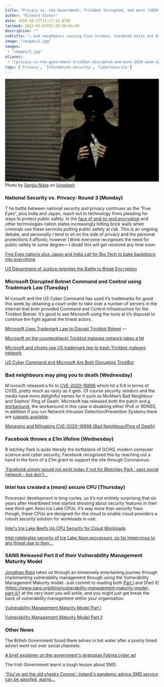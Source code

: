 ```yaml
---
title: "Privacy vs. the Government, Trickbot disrupted, and more (2020: Week 42)"
author: "Richard Slater"
date: 2020-10-17T11:17:13.878Z
lastmod: 2022-05-09T21:20:38+01:00
description: ""
subtitle: "… bad neighbours causing blue screens, Facebook bales out Bletchley Park, Intel creates secure CPUs for the cloud and SANS talks…"
image: "images/1.jpg" 
images:
 - "images/1.jpg"
aliases:
 - "/privacy-vs-the-government-trickbot-disrupted-and-more-2020-week-42-47264c01a2c8"
tags: ['Privacy', 'Information Security', 'Cybersecurity']
---
```


![image](images/1.jpg)
Photo by [Sergiu Nista](https://unsplash.com/@sergiunista?utm_source=medium&amp;utm_medium=referral) on [Unsplash](https://unsplash.com?utm_source=medium&amp;utm_medium=referral)

### National Security vs. Privacy: Round 3 (Monday)

T
he battle between national security and privacy continues as the “Five Eyes”, plus India and Japan, reach out to technology firms pleading for ways to protect public safety. In the [face of end-to-end encryption](https://www.theregister.com/2020/10/15/zoom_end_to_end_security/) and other technologies nation states increasingly hitting brick walls when criminals use these services putting public safety at risk. This is an ongoing debate, and personally I tend to sit on the side of privacy and the personal protections it affords; however I think everyone recognises the need for public safety to some degree — I doubt this will get resolved any time soon.

[Five Eyes nations plus Japan and India call for Big Tech to bake backdoors into everything](https://www.theregister.com/2020/10/11/international_statementon_end_to_end_encryption_and_public_safety/)

[US Department of Justice reignites the Battle to Break Encryption](https://nakedsecurity.sophos.com/2020/10/16/us-department-of-justice-reignites-the-battle-to-break-encryption/)
### Microsoft Disrupted Botnet Command and Control using Trademark Law (Tuesday)

M
icrosoft and the US Cyber Command has used it’s trademarks for good this week by obtaining a court order to take over a number of servers in the internet that both provided Command and Control Infrastructure for the Trickbot Botnet. It’s good to see Microsoft using the tools at it’s disposal to continue the fight against the threat actors.

[Microsoft Uses Trademark Law to Disrupt Trickbot Botnet](https://krebsonsecurity.com/2020/10/microsoft-uses-copyright-law-to-disrupt-trickbot-botnet/) —

[Microsoft on the counter­attack! Trickbot malware network takes a hit](https://nakedsecurity.sophos.com/2020/10/12/microsoft-on-the-counterattack-trickbot-malware-network-takes-a-hit/)

[Microsoft and chums use US trademark law to trash Trickbot malware network](https://www.theregister.com/2020/10/12/trickbot_c2_takedown_microsoft/)

[US Cyber Command and Microsoft Are Both Disrupting TrickBot](https://www.schneier.com/blog/archives/2020/10/us-cyber-command-and-microsoft-are-both-disrupting-trickbot.html)
### Bad neighbours may ping you to death (Wednesday)

M
icrosoft released a fix to [CVE-2020–16898](https://portal.msrc.microsoft.com/en-US/security-guidance/advisory/CVE-2020-16898) which hit a 9.8 in terms of CVSS, pretty much as nasty as it gets. Of course security vendors and the media have more delightful names for it such as McAfee’s Bad Neighbour and Sophos’ Ping of Death. Microsoft has released both the patch and [a workaround](https://portal.msrc.microsoft.com/en-US/security-guidance/advisory/CVE-2020-16898), the workaround in this case is disabling either IPv6 or RDNSS, in addition if you run Network Intrusion Detection/Prevention Systems there are [rulesets available](https://github.com/advanced-threat-research/CVE-2020-16898).

[Managing and Mitigating CVE-2020–16898 (Bad Neighbour/Ping of Death)](https://medium.com/@richardslaterinthecloud/managing-and-mitigating-cve-2020-16898-bad-neighbour-ping-of-death-4a42a7fb30d0)

### Facebook throws a £1m lifeline (Wednesday)

B
letchley Park is quite literally the birthplace of GCHQ, modern computer science and cyber security; Facebook recognised this by reaching out a hand in the form of a £1m grant to support the site through Coronavirus:

[&#39;Facebook simply would not exist today if not for Bletchley Park,&#39; says social network - but don&#39;t…](https://www.theregister.com/2020/10/14/facebook_bletchley_park/)

### Intel has created a (more) secure CPU (Thursday)

Processor development is long cycles, so it’s not entirely surprising that six years after Heartbleed Intel started shouting about security features in their new third-gen Xeon Ice Lake CPUs. It’s way more than security fixes though, these CPUs are designed-for-the cloud to enable cloud providers a robust security solution for workloads in-use.

[Intel&#39;s Ice Lake Beefs Up CPU Security for Cloud Workloads](https://www.darkreading.com/cloud/intels-ice-lake-beefs-up-cpu-security-for-cloud-workloads/d/d-id/1339180?_mc=rss_x_drr_edt_aud_dr_x_x-rss-simple)

[Intel celebrates security of Ice Lake Xeon processors, so far impervious to any threat due to their…](https://www.theregister.com/2020/10/14/intel_ice_lake_xeon_security/)

### SANS Released Part II of their Vulnerability Management Maturity Model

[Jonathan Risto](https://www.sans.org/profiles/jonathan-risto?msc=blog-author) takes us through an immensely entertaining journey through implementing vulnerability management through using the Vulnerability Management Maturity model. Just commit to reading both [Part I](https://www.sans.org/blog/vulnerability-management-maturity-model/) and [Part II] (https://www.sans.org/blog/vulnerability-management-maturity-model-part-ii/) at the very least you will smile, and you might just get break the back of vulnerability management within your organisation.

[Vulnerability Management Maturity Model Part I](https://www.sans.org/blog/vulnerability-management-maturity-model/)

[Vulnerability Management Maturity Model Part II](https://www.sans.org/blog/vulnerability-management-maturity-model-part-ii/)

### Other News

The British Government found them selves in hot water after a poorly timed advert went out over social channels:

[A brief explainer on the government&#39;s dystopian Fatima cyber ad](https://www.dazeddigital.com/politics/article/50747/1/a-brief-explainer-on-the-government-dystopian-fatima-cyber-ad)

The Irish Government learnt a tough lesson about SMS:

[&#39;You&#39;ve got the old cheeky Corona&#39;: Ireland&#39;s pandemic advice SMS service can be spoofed, warns…](https://www.theregister.com/2020/10/12/ireland_covid_advice_sms_spoofable/)
